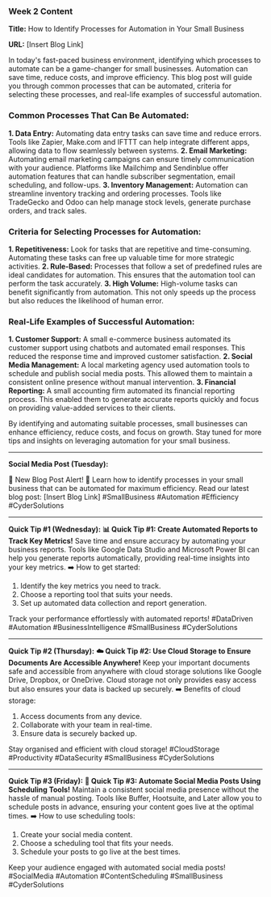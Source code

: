 ### Week 2 Content

**Title:** How to Identify Processes for Automation in Your Small Business

**URL:** [Insert Blog Link]

In today's fast-paced business environment, identifying which processes to automate can be a game-changer for small businesses. Automation can save time, reduce costs, and improve efficiency. This blog post will guide you through common processes that can be automated, criteria for selecting these processes, and real-life examples of successful automation.

### Common Processes That Can Be Automated:
**1. Data Entry:**
Automating data entry tasks can save time and reduce errors. Tools like Zapier, Make.com and IFTTT can help integrate different apps, allowing data to flow seamlessly between systems.
**2. Email Marketing:**
Automating email marketing campaigns can ensure timely communication with your audience. Platforms like Mailchimp and Sendinblue offer automation features that can handle subscriber segmentation, email scheduling, and follow-ups.
**3. Inventory Management:**
Automation can streamline inventory tracking and ordering processes. Tools like TradeGecko and Odoo can help manage stock levels, generate purchase orders, and track sales.
### Criteria for Selecting Processes for Automation:
**1. Repetitiveness:**
Look for tasks that are repetitive and time-consuming. Automating these tasks can free up valuable time for more strategic activities.
**2. Rule-Based:**
Processes that follow a set of predefined rules are ideal candidates for automation. This ensures that the automation tool can perform the task accurately.
**3. High Volume:**
High-volume tasks can benefit significantly from automation. This not only speeds up the process but also reduces the likelihood of human error.
### Real-Life Examples of Successful Automation:
**1. Customer Support:**
A small e-commerce business automated its customer support using chatbots and automated email responses. This reduced the response time and improved customer satisfaction.
**2. Social Media Management:**
A local marketing agency used automation tools to schedule and publish social media posts. This allowed them to maintain a consistent online presence without manual intervention.
**3. Financial Reporting:**
A small accounting firm automated its financial reporting process. This enabled them to generate accurate reports quickly and focus on providing value-added services to their clients.

By identifying and automating suitable processes, small businesses can enhance efficiency, reduce costs, and focus on growth. Stay tuned for more tips and insights on leveraging automation for your small business.

---

**Social Media Post (Tuesday):**

🌟 New Blog Post Alert! 🌟
Learn how to identify processes in your small business that can be automated for maximum efficiency. Read our latest blog post: [Insert Blog Link]
#SmallBusiness #Automation #Efficiency #CyderSolutions

---

**Quick Tip #1 (Wednesday):**
**📊 Quick Tip #1: Create Automated Reports to Track Key Metrics!**
Save time and ensure accuracy by automating your business reports. Tools like Google Data Studio and Microsoft Power BI can help you generate reports automatically, providing real-time insights into your key metrics.
➡️ How to get started:
1. Identify the key metrics you need to track.
2. Choose a reporting tool that suits your needs.
3. Set up automated data collection and report generation.

Track your performance effortlessly with automated reports!
#DataDriven #Automation #BusinessIntelligence #SmallBusiness #CyderSolutions

---

**Quick Tip #2 (Thursday):**
**☁️ Quick Tip #2: Use Cloud Storage to Ensure Documents Are Accessible Anywhere!**
Keep your important documents safe and accessible from anywhere with cloud storage solutions like Google Drive, Dropbox, or OneDrive. Cloud storage not only provides easy access but also ensures your data is backed up securely.
➡️ Benefits of cloud storage:
1. Access documents from any device.
2. Collaborate with your team in real-time.
3. Ensure data is securely backed up.

Stay organised and efficient with cloud storage!
#CloudStorage #Productivity #DataSecurity #SmallBusiness #CyderSolutions

---

**Quick Tip #3 (Friday):**
**📅 Quick Tip #3: Automate Social Media Posts Using Scheduling Tools!**
Maintain a consistent social media presence without the hassle of manual posting. Tools like Buffer, Hootsuite, and Later allow you to schedule posts in advance, ensuring your content goes live at the optimal times.
➡️ How to use scheduling tools:
1. Create your social media content.
2. Choose a scheduling tool that fits your needs.
3. Schedule your posts to go live at the best times.

Keep your audience engaged with automated social media posts!
#SocialMedia #Automation #ContentScheduling #SmallBusiness #CyderSolutions

